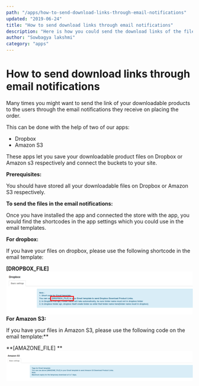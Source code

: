 ```yaml
---
path: "/apps/how-to-send-download-links-through-email-notifications"
updated: "2019-06-24"
title: "How to send download links through email notifications"
description: "Here is how you could send the download links of the files to users via email."
author: "Sowbagya lakshmi"
category: "apps"
---
```

# How to send download links through email notifications

Many times you might want to send the link of your downloadable products to the users through the email notifications they receive on placing the order.

This can be done with the help of two of our apps:

- <link-text url="https://www.j2store.org/extensions/apps/dropbox.html" target="_blank" rel= "noopener">Dropbox</link-text>
- <link-text url="https://www.j2store.org/extensions/apps/amazon-s3.html" target="_blank" rel= "noopener">Amazon S3</link-text>

These apps let you save your downloadable product files on Dropbox or Amazon s3 respectively and connect the buckets to your site.

**Prerequisites:**

You should have stored all your downloadable files on Dropbox or Amazon S3 respectively. 

**To send the files in the email notifications:**

Once you have installed the app and connected the store with the app, you would find the shortcodes in the app settings which you could use in the email templates.

**For dropbox:**

If you have your files on dropbox, please use the following shortcode in the email template:

**[DROPBOX_FILE]**
![Link](https://raw.githubusercontent.com/j2store/doc-images/master//apps/how-to-send-download-link/Dropbox.png)
**For Amazon S3:**

If you have your files in Amazon S3, please use the following code on the email template:**

**[AMAZONE_FILE] **
![Amazon s3](https://raw.githubusercontent.com/j2store/doc-images/master//apps/how-to-send-download-link/Amazons3.png)


